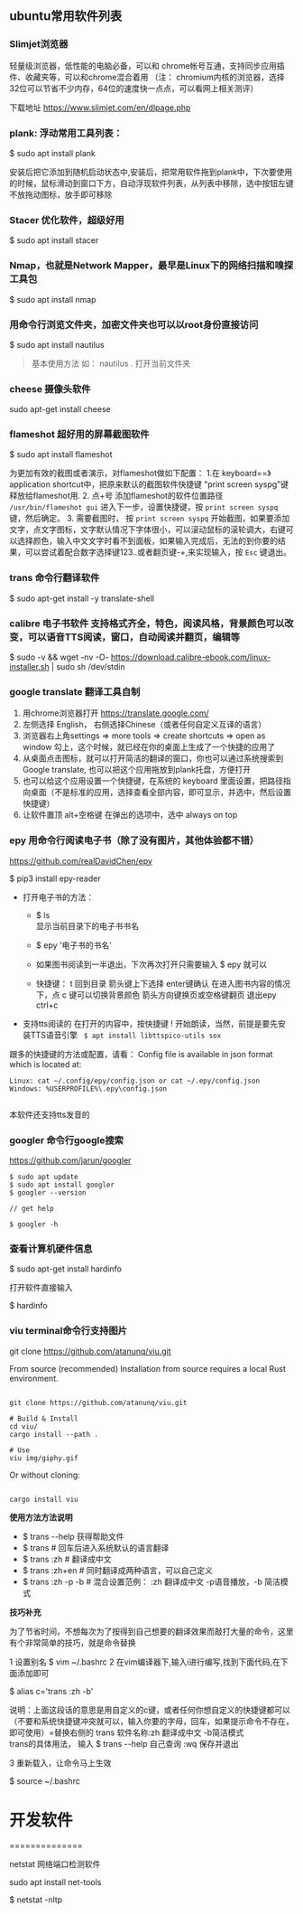 ## ubuntu常用软件列表


### Slimjet浏览器

轻量级浏览器，低性能的电脑必备，可以和 chrome帐号互通，支持同步应用插件、收藏夹等，可以和chrome混合着用
（注： chromium内核的浏览器，选择32位可以节省不少内存，64位的速度快一点点，可以看网上相关测评）

下载地址 https://www.slimjet.com/en/dlpage.php   

### plank: 浮动常用工具列表： 

$ sudo apt install plank

安装后把它添加到随机启动状态中,安装后，把常用软件拖到plank中，下次要使用的时候，鼠标滑动到窗口下方，自动浮现软件列表，从列表中移除，选中按钮左键不放拖动图标，放手即可移除

### Stacer 优化软件，超级好用

$ sudo apt install stacer

### Nmap，也就是Network Mapper，最早是Linux下的网络扫描和嗅探工具包

$ sudo apt  install nmap


### 用命令行浏览文件夹，加密文件夹也可以以root身份直接访问

$ sudo apt install nautilus

> 基本使用方法  如： nautilus . 打开当前文件夹

### cheese 摄像头软件

sudo apt-get install cheese 

### flameshot 超好用的屏幕截图软件

$ sudo apt install flameshot

为更加有效的截图或者演示，对flameshot做如下配置： 1.在 keyboard==》application shortcut中，把原来默认的截图软件快捷键 "print screen syspg"键释放给flameshot用. 2. 点+号 添加flameshot的软件位置路径 ``` /usr/bin/flameshot gui ```  进入下一步，设置快捷键，按 ``` print screen syspq ``` 键，然后确定。 3. 需要截图时， 按 ``` print screen syspq ``` 开始截图，如果要添加文字，点文字图标，文字默认情况下字体很小，可以滚动鼠标的滚轮调大，右键可以选择颜色，输入中文文字时看不到面板，如果输入完成后，无法的到你要的结果，可以尝试着配合数字选择键123..或者翻页键-+,来实现输入，按 ``` Esc ``` 键退出。


### trans 命令行翻译软件

$ sudo apt-get install -y translate-shell

### calibre 电子书软件 支持格式齐全，特色，阅读风格，背景颜色可以改变，可以语音TTS阅读，窗口，自动阅读并翻页，编辑等

 $ sudo -v && wget -nv -O- https://download.calibre-ebook.com/linux-installer.sh | sudo sh /dev/stdin

### google translate 翻译工具自制

1. 用chrome浏览器打开 https://translate.google.com/
2. 左侧选择 English， 右侧选择Chinese（或者任何自定义互译的语言）
3. 浏览器右上角settings => more tools => create shortcuts => open as window 勾上，这个时候，就已经在你的桌面上生成了一个快捷的应用了
4. 从桌面点击图标，就可以打开简洁的翻译的窗口，你也可以通过系统搜索到 Google translate, 也可以把这个应用拖放到plank托盘，方便打开
5. 也可以给这个应用设置一个快捷键，在系统的 keyboard 里面设置，把路径指向桌面（不是标准的应用，选择查看全部内容，即可显示，并选中，然后设置快捷键）
6. 让软件置顶 alt+空格键  在弹出的选项中，选中 always on top

### epy 用命令行阅读电子书（除了没有图片，其他体验都不错）

https://github.com/realDavidChen/epy

$ pip3 install epy-reader

- 打开电子书的方法：
  - $ ls    
    显示当前目录下的电子书书名
  - $ epy '电子书的书名'
  
  - 如果图书阅读到一半退出，下次再次打开只需要输入 $ epy 就可以
  
  - 快捷键： t 回到目录 箭头键上下选择 enter键确认 在进入图书内容的情况下，点 c 键可以切换背景颜色 箭头方向键换页或空格键翻页  退出epy ctrl+c
- 支持tts阅读的 在打开的内容中，按快捷键 ! 开始朗读，当然，前提是要先安装TTS语音引擎
```  $ apt install libttspico-utils sox ```

跟多的快捷键的方法或配置，请看：
Config file is available in json format which is located at:
```
Linux: cat ~/.config/epy/config.json or cat ~/.epy/config.json
Windows: %USERPROFILE%\.epy\config.json
  
```
本软件还支持tts发音的 


### googler 命令行google搜索

https://github.com/jarun/googler

```install
$ sudo apt update
$ sudo apt install googler
$ googler --version

// get help

$ googler -h

```
### 查看计算机硬件信息

$ sudo apt-get install hardinfo

打开软件直接输入 

$ hardinfo

### viu terminal命令行支持图片 

git clone https://github.com/atanunq/viu.git

From source (recommended)
Installation from source requires a local Rust environment.

```

git clone https://github.com/atanunq/viu.git

# Build & Install
cd viu/
cargo install --path .

# Use
viu img/giphy.gif
```
Or without cloning:
```

cargo install viu

```


**使用方法方法说明**

- $ trans --help 获得帮助文件
- $ trans  # 回车后进入系统默认的语言翻译
- $ trans :zh  # 翻译成中文
- $ trans :zh+en  # 同时翻译成两种语言，可以自己定义
- $ trans :zh -p -b   # 混合设置范例：  :zh 翻译成中文 -p语音播放，-b 简洁模式

**技巧补充**

为了节省时间，不想每次为了按得到自己想要的翻译效果而敲打大量的命令，这里有个非常简单的技巧，就是命令替换

1 设置别名
$ vim ~/.bashrc
2 在vim编译器下,输入i进行编写,找到下面代码,在下面添加即可

$ alias c='trans :zh -b'

说明：上面这段话的意思是用自定义的c键，或者任何你想自定义的快捷键都可以（不要和系统快捷键冲突就可以，输入你要的字母，回车，如果提示命令不存在，即可使用）=替换右侧的 trans 软件名称:zh 翻译成中文 -b简洁模式\
trans的具体用法， 输入 $ trans --help 自己查询
:wq 保存并退出

3 重新载入，让命令马上生效

$ source ~/.bashrc





# 开发软件

==============

netstat 网络端口检测软件

sudo apt install net-tools

$ netstat -nltp


